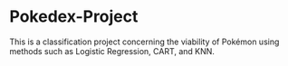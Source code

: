 # Pokedex-Project
This is a classification project concerning the viability of Pokémon using methods such as Logistic Regression, CART, and KNN.
